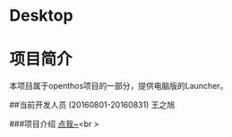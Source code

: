# Desktop

# 项目简介
本项目属于openthos项目的一部分，提供电脑版的Launcher。

##当前开发人员 (20160801-20160831)
王之旭

###项目介绍
[点我~](https://github.com/openthos/desktop-analysis/blob/master/summary.md)<br \>
